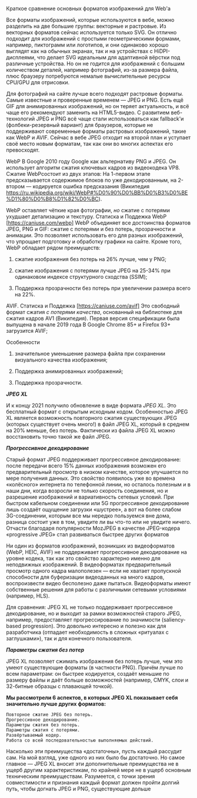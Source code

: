 Краткое сравнение основных форматов изображений для Web'a

Все форматы изображений, которые используются в вебе, можно разделить на две большие группы: векторные и растровые. Из векторных форматов сейчас используется только SVG. Он отлично подходит для изображений с простыми геометрическими формами, например, пиктограмм или логотипов, и они одинаково хорошо выглядят как на обычных экранах, так и на устройствах с HiDPI-дисплеями, что делает SVG идеальным для адаптивной вёрстки под различные устройства. Но он не годится для изображений с большим количеством деталей, например фотографий, из-за размера файла, плюс браузеру потребуются немалые вычислительные ресурсы CPU/GPU для отрисовки.


Для фотографий на сайте лучше всего подходят растровые форматы. Самые известные и проверенные временем — JPEG и PNG. Есть ещё GIF для анимированных изображений, но он теряет актуальность, и всё чаще его рекомендуют заменить на HTML5-видео. 
С развитием веб-технологий JPEG и PNG всё чаще стали использоваться как fallback'и (фолбеки-резервный вариант) для браузеров, которые не поддерживают современные форматы растровых изображений, такие как WebP и AVIF. 
Сейчас в вебе JPEG отходит на второй план и уступает своё место новым форматам, так как они во многих аспектах его превосходят.

WebP В Google 2010 году Google как альтернативу PNG и JPEG. Он использует алгоритм сжатия ключевых кадров из видеокодека VP8.
Сжатие WebPсостоит из двух этапов: На 1-первом этапе предсказывается содержимое блоков по уже декодированным, на 2-втором — кодируется ошибка предсказания (Википедия https://ru.wikipedia.org/wiki/WebP#%D0%90%D0%BB%D0%B3%D0%BE%D1%80%D0%B8%D1%82%D0%BC).

WebP оставляет чёткие края фотографии, *но* сжатие с потерями ухудшает детализацию и текстуру. 
Статиска и Поддежка WebP [https://caniuse.com/webp] 
WebP объединяет все достоинства форматов JPEG, PNG и GIF: сжатие с потерями и без потерь, прозрачности и анимации. Это позволяет использовать его для разных изображений, что упрощает подготовку и обработку графики на сайте. 
Кроме того, WebP обладает рядом преимуществ:

   1) сжатие изображения без потерь на 26% лучше, чем у PNG;

   2) сжатие изображения с потерями лучше JPEG на 25-34% при одинаковом индексе структурного сходства (SSIM);

   3) Поддержка прозрачности без потерь при увеличении размера всего на 22%.

AVIF. Статиска и Поддежка [https://caniuse.com/avif]
Это свободный формат сжатия *с потерями качества*, основанный на библиотеке для сжатия кадров AV1 (Википедия). Первая версия спецификации была выпущена в начале 2019 года
    В Google Chrome 85+ и Firefox 93+ загрузится AVIF;

Особенности
 1) значительное уменьшение размера файла при сохранении визуального качества изображения;

 2) Поддержка анимированных изображений;

 3)  Поддержка прозрачности.

***JPEG XL***

И к концу 2021 получило обновление в виде формата *JPEG XL*. Это бесплатный формат с открытым исходным кодом.
Особенностью JPEG XL является возможность повторного сжатия существующих JPEG (которых существует очень много!) в файл JPEG XL, который в среднем на 20% меньше, без потерь. 
Фактически из файла JPEG XL можно восстановить точно такой же файл JPEG.

***Прогрессивное декодирование***

Старый формат JPEG поддерживает прогрессивное декодирование: после передачи всего 15% данных изображения возможен его предварительный просмотр в низком качестве, которое улучшается по мере получения данных. 
Это свойство появилось уже во времена «колёсного» интернета по телефонной линии, но осталось полезным и в наши дни, когда возросли не только скорость соединения, но и разрешение изображений и вариативность сетевых условий. При быстром кабельном соединении или 5G прогрессивное декодирование лишь создаёт ощущение загрузки «шустрее», а вот на более слабом 3G-соединении, которым все мы нередко пользуемся вне дома, разница состоит уже в том, увидите ли вы что-то или не увидите ничего.
Отчасти благодаря популярности MozJPEG в качестве JPEG-кодера «progressive JPEG» стал развиваться быстрее других форматов

Ни один из форматов изображений, возникших из видеоформатов (WebP, HEIC, AVIF) не поддерживает прогрессивное декодирование на уровне кодека, так как это свойство характерно именно для неподвижных изображений. В видеоформатах предварительный просмотр одного кадра малополезен — если не хватает пропускной способности для буферизации видеоданных на много кадров, воспроизвести видео бесполезно даже пытаться. Видеоформаты имеют собственные решения для работы с различными сетевыми условиями (например, HLS).

Для сравнения: JPEG XL не только поддерживает прогрессивное декодирование, но и выходит за рамки возможностей старого JPEG, например, предоставляет прогрессирование по значимости (saliency-based progression). Это довольно интересно и полезно как для разработчика (отпадает необходимость в сложных «ритуалах с заглушками»), так и для конечного пользователя.


***Параметры сжатия без потер***

JPEG XL позволяет сжимать изображения без потерь лучше, чем это умеют существующие форматы (в частности PNG). Причём лучше по всем параметрам: он быстрее кодируется, создаёт меньшие по размеру файлы и даёт больше возможностей (например, CMYK, слои и 32-битные образцы с плавающей точкой). 

**Мы рассмотрели 6 аспектов, в которых JPEG XL показывает себя значительно лучше других форматов:**

    Повторное сжатие JPEG без потерь.
    Прогрессивное декодирование.
    Параметры сжатия без потерь.
    Параметры сжатия с потерями.
    Развёртываемый кодер.
    Работа со всей последовательностью выполняемых действий.


Насколько эти преимущества «достаточны», пусть каждый рассудит сам. На мой взгляд, уже одного из них было бы достаточно. Но самое главное — JPEG XL вносит эти дополнительные преимущества не в ущерб другим характеристикам, по крайней мере не в ущерб основным техническим преимуществам. Разумеется, с точки зрения совместимости и признания каждый формат должен пройти долгий путь, чтобы догнать JPEG и PNG, существующие дольше
